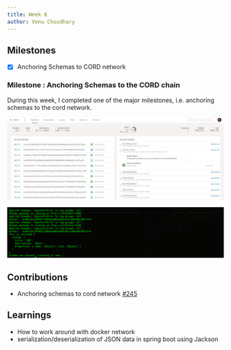```yaml
---
title: Week 6
author: Venu Choudhary
---
```


## Milestones

- [x] Anchoring Schemas to CORD network

### Milestone : Anchoring Schemas to the CORD chain

During this week, I completed one of the major milestones, i.e. anchoring schemas to the cord network.

![week-6](../assets/week6-1.png)
<br/>

![week-6](../assets/week6-2.png)


## Contributions
- Anchoring schemas to cord network [#245](https://github.com/Sunbird-RC/sunbird-rc-core/pull/245)

## Learnings 
- How to work around with docker network
- serialization/deserialization of JSON data in spring boot using Jackson 
